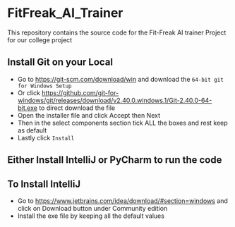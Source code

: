 # FitFreak_AI_Trainer
This repository contains the source code for the Fit-Freak AI trainer Project for our college project

## Install Git on your Local
* Go to https://git-scm.com/download/win and download the `64-bit git for Windows Setup`
* Or click https://github.com/git-for-windows/git/releases/download/v2.40.0.windows.1/Git-2.40.0-64-bit.exe to direct download the file
* Open the installer file and click Accept then Next
* Then in the select components section tick ALL the boxes and rest keep as default
* Lastly click `Install`

## Either Install IntelliJ or PyCharm to run the code
## To Install IntelliJ
* Go to https://www.jetbrains.com/idea/download/#section=windows and click on Download button under Community edition
* Install the exe file by keeping all the default values
